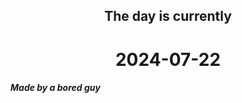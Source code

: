 <h2 align=center>The day is currently</h2>
<h1 align=center><!--TIME BEGIN-->2024-07-22<!--TIME END--></h1>
<h5>Made by a bored guy</h5>
